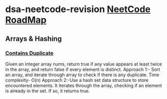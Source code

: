 # dsa-neetcode-revision [NeetCode RoadMap](https://neetcode.io/roadmap)

## Arrays & Hashing
### [Contains Duplicate](https://leetcode.com/problems/contains-duplicate/description/)
Given an integer array nums, return true if any value appears at least twice in the array, and return false if every element is distinct.
Approach 1:- Sort an array, and iterate through array to check if there is any duplicate. Time complexity- O(n)
Approach 2:-Use a hash set data structure to store encountered elements. It iterates through the array, checking if an element is already in the set. 
            If so, it returns true. 

